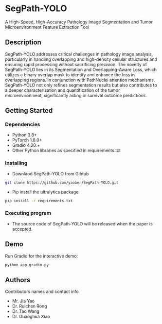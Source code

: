 # SegPath-YOLO
A High-Speed, High-Accuracy Pathology Image Segmentation and Tumor Microenvironment Feature Extraction Tool

## Description
SegPath-YOLO addresses critical challenges in pathology image analysis, particularly in handling overlapping and high-density cellular structures and ensuring rapid processing without sacrificing precision. The novelty of SegPath-YOLO lies in its Segmentation and Overlapping-Aware Loss, which utilizes a binary overlap mask to identify and enhance the loss in overlapping regions. In conjunction with PathNuclei attention mechanisms, SegPath-YOLO not only refines segmentation results but also contributes to a deeper characterization and quantification of the tumor microenvironment, significantly aiding in survival outcome predictions. 
## Getting Started

### Dependencies

* Python 3.8+
* PyTorch 1.8.0+
* Gradio 4.20.+
* Other Python libraries as specified in requirements.txt
### Installing

* Downlaod SegPath-YOLO from Gihtub
``` bash
git clone https://github.com/yaober/SegPath-YOLO.git
```
* Pip install the ultralytics package
``` bash
pip install -r requirements.txt
```

### Executing program

* The source code of SegPath-YOLO will be released when the paper is accepted.

## Demo

Run Gradio for the interactive demo:

``` bash
python app_gradio.py
```

## Authors

Contributors names and contact info

* Mr. Jia Yao  
* Dr. Ruichen Rong
* Dr. Tao Wang
* Dr. Guanghua Xiao

